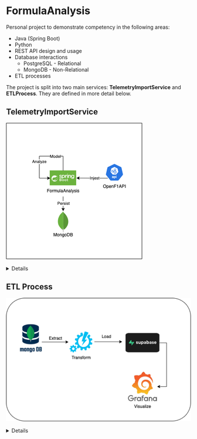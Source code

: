 # FormulaAnalysis
Personal project to demonstrate competency in the following areas:
  - Java (Spring Boot)
  - Python
  - REST API design and usage
  - Database interactions
      - PostgreSQL - Relational
      - MongoDB - Non-Relational
  - ETL processes

The project is split into two main services: **TelemetryImportService** and **ETLProcess**. They are defined in more detail below.
## TelemetryImportService
![Architecture Diagram](https://github.com/mcheaman/FormulaAnalysis/blob/main/TelemetryImportService/TelemetryImportService.drawio.png?raw=true)
<details>
  <summary>Details</summary>

Java Spring Boot microservice with the following:  
  - Ingestion of Formula 1 telemetry from OpenF1API
  - Modeling and Analysis of telemetry
  - REST API for persisting to and requesting from MongoDB

### Project Structure

#### [model](https://github.com/mcheaman/FormulaAnalysis/tree/main/TelemetryImportService/src/main/java/com/f1telemetry/race_telemetry_analyzer/model)
Defines the data models representing entities (ex. Driver, Race) used in the application.

#### [service](https://github.com/mcheaman/FormulaAnalysis/tree/main/TelemetryImportService/src/main/java/com/f1telemetry/race_telemetry_analyzer/service)
Implements the business logic for managing data stored in MongoDB. Create, Read, Update, and Delete operations for database collections.

>##### [/OpenF1API](https://github.com/mcheaman/FormulaAnalysis/tree/main/TelemetryImportService/src/main/java/com/f1telemetry/race_telemetry_analyzer/service/OpenF1API)
>Implements the business logic for importing race telemetry from OpenF1API. The telemetry is fetched from the external API, modeled to the specifications in `/model`, and persisted to MongoDB.

#### [controller](https://github.com/mcheaman/FormulaAnalysis/tree/main/TelemetryImportService/src/main/java/com/f1telemetry/race_telemetry_analyzer/controller)  
REST controllers that handle incoming HTTP requests and route them to the appropriate service methods.

#### [repository](https://github.com/mcheaman/FormulaAnalysis/tree/main/TelemetryImportService/src/main/java/com/f1telemetry/race_telemetry_analyzer/repository)  
Repository interfaces that interact with MongoDB for data persistence using Spring Data.

</details>  

## ETL Process  
![Architecture Diagram](https://github.com/mcheaman/FormulaAnalysis/blob/main/ETLProcess/ETLProcess.drawio.png?raw=true)
<details>
  <summary>Details</summary>

This service utilizes the data of TelemetryImportService to demonstrate competency in ETL processes, PostgreSQL, and data visualization through Grafana.
### `extract.py`
This file handles the extraction of data from MongoDB, connecting to the database and retrieving raw telemetry data from the relevant collections.

### `transform.py`
This file processes and transforms the raw data extracted from MongoDB into a format suitable for a relational database, converting nested structures into flat tables.

### `load.py`
This file loads the transformed data into a PostgreSQL cloud database by inserting it into the appropriate relational tables.

### `main_etl.py`
This is the main orchestrator of the ETL pipeline. It coordinates the process by sequentially calling the `extract`, `transform`, and `load` functions to execute the full ETL workflow.

</details>

